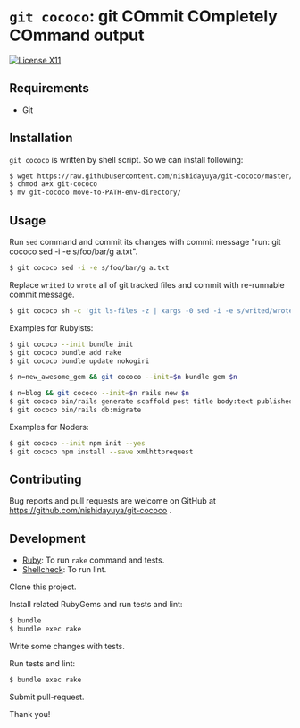 # `git cococo`: git COmmit COmpletely COmmand output

[![License X11](https://img.shields.io/badge/license-X11-blue.svg)](https://raw.githubusercontent.com/nishidayuya/git-cococo/master/LICENSE.txt)

## Requirements

* Git

## Installation

`git cococo` is written by shell script. So we can install following:

```sh
$ wget https://raw.githubusercontent.com/nishidayuya/git-cococo/master/exe/git-cococo
$ chmod a+x git-cococo
$ mv git-cococo move-to-PATH-env-directory/
```

## Usage

Run `sed` command and commit its changes with commit message "run: git cococo sed -i -e s/foo/bar/g a.txt".

```sh
$ git cococo sed -i -e s/foo/bar/g a.txt
```

Replace `writed` to `wrote` all of git tracked files and commit with re-runnable commit message.

```sh
$ git cococo sh -c 'git ls-files -z | xargs -0 sed -i -e s/writed/wrote/g'
```

Examples for Rubyists:

```sh
$ git cococo --init bundle init
$ git cococo bundle add rake
$ git cococo bundle update nokogiri

$ n=new_awesome_gem && git cococo --init=$n bundle gem $n

$ n=blog && git cococo --init=$n rails new $n
$ git cococo bin/rails generate scaffold post title body:text published_at:datetime
$ git cococo bin/rails db:migrate
```

Examples for Noders:

```sh
$ git cococo --init npm init --yes
$ git cococo npm install --save xmlhttprequest
```

## Contributing

Bug reports and pull requests are welcome on GitHub at https://github.com/nishidayuya/git-cococo .

## Development

* [Ruby](https://www.ruby-lang.org/): To run `rake` command and tests.
* [Shellcheck](https://github.com/koalaman/shellcheck#installing): To run lint.

Clone this project.

Install related RubyGems and run tests and lint:

```sh
$ bundle
$ bundle exec rake
```

Write some changes with tests.

Run tests and lint:

```sh
$ bundle exec rake
```

Submit pull-request.

Thank you!
